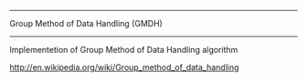 ************************************
Group Method of Data Handling (GMDH)
************************************

Implementetion of Group Method of Data Handling algorithm

http://en.wikipedia.org/wiki/Group_method_of_data_handling